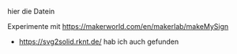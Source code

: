 hier die Datein

Experimente mit https://makerworld.com/en/makerlab/makeMySign 
* https://svg2solid.rknt.de/ hab ich auch gefunden

